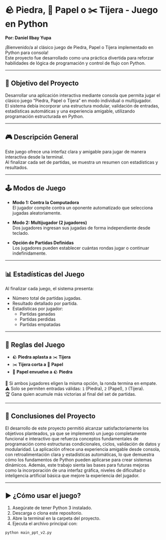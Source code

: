 # 🪨 Piedra, 📄 Papel o ✂️ Tijera - Juego en Python  
**Por: Daniel Ilbay Yupa**

¡Bienvenido/a al clásico juego de Piedra, Papel o Tijera implementado en Python para consola!  
Este proyecto fue desarrollado como una práctica divertida para reforzar habilidades de lógica de programación y control de flujo con Python.

---

## 🎯 Objetivo del Proyecto

Desarrollar una aplicación interactiva mediante consola que permita jugar el clásico juego “Piedra, Papel o Tijera” en modo individual o multijugador.  
El sistema debía incorporar una estructura modular, validación de entradas, estadísticas automáticas y una experiencia amigable, utilizando programación estructurada en Python.

---

## 🎮 Descripción General

Este juego ofrece una interfaz clara y amigable para jugar de manera interactiva desde la terminal.  
Al finalizar cada set de partidas, se muestra un resumen con estadísticas y resultados.

---

## 🕹️ Modos de Juego

- **Modo 1: Contra la Computadora**  
  El jugador compite contra un oponente automatizado que selecciona jugadas aleatoriamente.

- **Modo 2: Multijugador (2 jugadores)**  
  Dos jugadores ingresan sus jugadas de forma independiente desde teclado.

- **Opción de Partidas Definidas**  
  Los jugadores pueden establecer cuántas rondas jugar o continuar indefinidamente.

---

## 📊 Estadísticas del Juego

Al finalizar cada juego, el sistema presenta:

- Número total de partidas jugadas.
- Resultado detallado por partida.
- Estadísticas por jugador:
  - Partidas ganadas
  - Partidas perdidas
  - Partidas empatadas

---

## 📜 Reglas del Juego

- 🪨 **Piedra aplasta a** ✂️ **Tijera**
- ✂️ **Tijera corta a** 📄 **Papel**
- 📄 **Papel envuelve a** 🪨 **Piedra**

🔁 Si ambos jugadores eligen la misma opción, la ronda termina en empate.  
⚠️ Solo se permiten entradas válidas: `1` (Piedra), `2` (Papel), `3` (Tijera).  
🏆 Gana quien acumule más victorias al final del set de partidas.

---

## 🎯 Conclusiones del Proyecto
El desarrollo de este proyecto permitió alcanzar satisfactoriamente los objetivos planteados, ya que se implementó un juego completamente funcional e interactivo que refuerza conceptos fundamentales de programación como estructuras condicionales, ciclos, validación de datos y modularidad. La aplicación ofrece una experiencia amigable desde consola, con retroalimentación clara y estadísticas automáticas, lo que demuestra cómo los fundamentos de Python pueden aplicarse para crear sistemas dinámicos. Además, este trabajo sienta las bases para futuras mejoras como la incorporación de una interfaz gráfica, niveles de dificultad o inteligencia artificial básica que mejore la experiencia del jugador.

---

## ▶️ ¿Cómo usar el juego?

1. Asegúrate de tener Python 3 instalado.
2. Descarga o clona este repositorio.
3. Abre la terminal en la carpeta del proyecto.
4. Ejecuta el archivo principal con:

```bash
python main_ppt_v2.py
